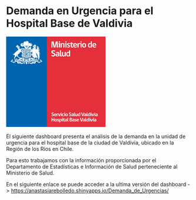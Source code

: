 # Demanda en Urgencia para el Hospital Base de Valdivia

<img src="img/Logo_Hospital_Base_Valdivia.jpg" width="270"/>

El siguiente dashboard presenta el análisis de la demanda en la unidad de urgencia para el hospital base de la ciudad de Valdivia, ubicado en la Región de los Ríos en Chile.

Para esto trabajamos con la información proporcionada por el Departamento de Estadísticas e Información de Salud perteneciente al Ministerio de Salud.

En el siguiente enlace se puede acceder a la ultima versión del dashboard -\> <https://anastasiarebolledo.shinyapps.io/Demanda_de_Urgencias/>
